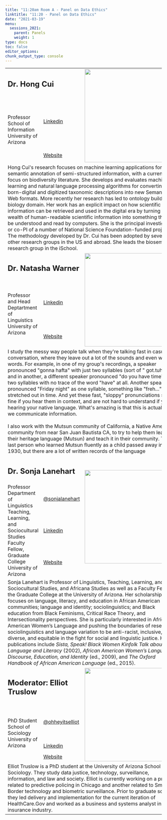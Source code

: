 ```yaml
---
title: "11:20am Room A - Panel on Data Ethics"
linktitle: "11:20 - Panel on Data Ethics"
date: "2021-03-19"
menu:
  sessions_2021:
    parent: Panels
    weight: 1
type: docs
toc: false
editor_options:
chunk_output_type: console
---
```


<TABLE class="bio-table">

  <!--- #################Speaker 1############## --->
  <tr>
    <td COLSPAN="2">
      <h2>Dr. Hong Cui</h2>
    </td>
    <td ROWSPAN="3"><img style="float: left;" src="/img/hong-cui.jpg" width="300" /></td>
  </tr>
  <tr>
    <td ROWSPAN="2">Professor<br>School of Information<br>University of Arizona</li>
    </td>
    <td><i class="fab fa-linkedin"></i> <a href="https://www.linkedin.com/in/hong-cui-b9777018/" target="_blank" rel="noopener">Linkedin</a>
    </td>
  </tr>
  <tr>
    <td><i class="fa fa-link"></i> <a href="https://ischool.arizona.edu/people/hong-cui" target="_blank" rel="noopener">Website</a>
    </td>
  </tr>
  <tr>
    <td COLSPAN="3">
      Hong Cui's research focuses on machine learning applications for semantic annotation of semi-structured information, with a current focus on biodiversity literature. She develops and evaluates machine learning and natural language processing
      algorithms for converting born-digital and digitized taxonomic descriptions into new Semantic Web formats. More recently her research has led to ontology building in biology domain. Her work has an explicit impact on how scientific information
      can be retrieved and used in the digital era by turning the wealth of human-readable scientific information into something that can be understood and read by computers. She is the principal investigator or co-PI of a number of National Science
      Foundation-funded projects. The methodology developed by Dr. Cui has been adopted by several other research groups in the US and abroad. She leads the biosemantics research group in the iSchool.
    </td>
  </tr>

  <!--- #################Speaker 2############## --->
  <tr>
    <td COLSPAN="2">
      <h2>Dr. Natasha Warner</h2>
    </td>
    <td ROWSPAN="3"><img style="float: left;" src="/img/natasha-warner.jpg" width="300" /></td>
  </tr>
  <tr>
    <td ROWSPAN="2">Professor and Head<br>Deptartment of Linguistics<br>University of Arizona</td>
    <td><i class="fab fa-linkedin"></i> <a href=https://www.linkedin.com/in/natasha-warner-0a5050180/" target="_blank" rel="noopener">Linkedin</a></td>
  </tr>
  <tr>
    <td><i class="fa fa-link"></i> <a href="https://nwarner.faculty.arizona.edu/" target="_blank" rel="noopener">Website</a></td>
  </tr>
  <tr>
    <td COLSPAN="3">
      I study the messy way people talk when they're talking fast in casual conversation, where they leave out a lot of the sounds and even whole words. For example, in one of my group's recordings, a speaker pronounced "gonna hafta" with just two syllables (sort of " got.tuh"), and in another, a different speaker pronounced "do you have time" as two syllables with no trace of the word "have" at all. Another speaker pronounced "Friday night" as one syllable, something like "freh..." stretched out in time. And yet these fast, "sloppy" pronunciations sound fine if you hear them in context, and are not hard to understand if you're hearing your native language. What's amazing is that this is actually how we communicate information. <br><br>
      I also work with the Mutsun community of California, a Native American community from near San Juan Bautista CA, to try to help them learn their heritage language (Mutsun) and teach it in their community. The last person who learned Mutsun fluently as a child passed away in 1930, but there are a lot of written records of the language   
      </td>
  </tr>

  <!--- #################Speaker 3############## --->
  <tr>
    <td COLSPAN="2">
      <h2>Dr. Sonja Lanehart</h2>
    </td>
    <td ROWSPAN="4"><img style="float: left;" src="/img/sonja-lanehart.jpg" width="300" /></td>
  </tr>
  <tr>
    <td ROWSPAN="3">Professor<br>
      Department of Linguistics<br>
      Teaching, Learning, and Sociocultural Studies<br>
      Faculty Fellow, Graduate College <br>
      University of Arizona</td>
    <td><i class="fab fa-twitter"></i> <a href="https://twitter.com/@sonjalanehart" target="_blank" rel="noopener"> @sonjalanehart</a></td>
  </tr>
  <tr>
    <td><i class="fab fa-linkedin"></i> <a href="https://www.linkedin.com/in/sonja-lanehart-2b00b857/" target="_blank" rel="noopener">Linkedin</a></td>
  </tr>
  <tr>
    <td><i class="fa fa-link"></i> <a href="https://www.sonjallanehart.com/" target="_blank" rel="noopener">Website</a></td>
  </tr>
  <tr>
    <td COLSPAN="3">
      Sonja Lanehart is Professor of Linguistics, Teaching, Learning, and Sociocultural Studies, and Africana Studies as well as a Faculty Fellow in the Graduate College at the University of Arizona. Her scholarship focuses on language, literacy, and education in African American communities; language and identity; sociolinguistics; and Black education from Black Feminisms, Critical Race Theory, and Intersectionality perspectives. She is particularly interested in African American Women’s Language and pushing the boundaries of research in sociolinguistics and language variation to be anti-racist, inclusive, diverse, and equitable in the fight for social and linguistic justice. Her publications include <i>Sista, Speak! Black Women Kinfolk Talk about Language and Literacy</i> (2002), <i>African American Women’s Language: Discourse, Education, and Identity</i> (ed., 2009), and <i>The Oxford Handbook of African American Language</i> (ed., 2015).
    </td>
  </tr>


  <tr>
    <td COLSPAN="2">
      <h2>Moderator: Elliot Truslow</h2>
    </td>
    <td ROWSPAN="4"><img style="float: left;" src="/img/elliot-truslow.jpg" width="300" /></td>
  </tr>
  <tr>
    <td ROWSPAN="3">
      PhD Student<br>
      School of Sociology<br>
      University of Arizona</td>
    <td><i class="fab fa-twitter"></i> <a href="https://twitter.com/ohheyitselliot" target="_blank" rel="noopener"> @ohheyitselliot</a></td>
  </tr>
  <tr>
    <td><i class="fab fa-linkedin"></i> <a href="https://www.linkedin.com/in/elliotleetruslow/" target="_blank" rel="noopener">Linkedin</a></td>
  </tr>
  <tr>
    <td><i class="fa fa-link"></i> <a href="https://elliotdoes.work/" target="_blank" rel="noopener">Website</a></td>
  </tr>
  <tr>
    <td COLSPAN="3">
      Elliot Truslow is a PhD student at the University of Arizona School of Sociology. They study data justice, technology, surveillance, information, and law and society. Elliot is currently working on a project related to predictive policing in Chicago and another related to Smart Border technology and biometric surveillance. Prior to graduate school, they led delivery and implementation for the current iteration of HealthCare.Gov and worked as a business and systems analyst in the insurance industry.
    </td>
</TABLE>
